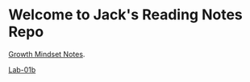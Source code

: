 # Welcome to Jack's Reading Notes Repo


[Growth Mindset Notes](growthMindset.md).

[Lab-01b](lab-01b.md)
